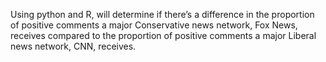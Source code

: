 Using python and R, will determine if there’s a difference in the proportion of positive comments a major Conservative news network, Fox News, receives compared to the proportion of positive comments a major Liberal news network, CNN, receives.
